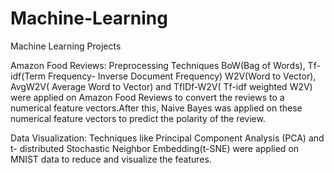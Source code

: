 # Machine-Learning
Machine Learning Projects

Amazon Food Reviews: Preprocessing Techniques BoW(Bag of Words), Tf-idf(Term Frequency- Inverse Document Frequency)
W2V(Word to Vector), AvgW2V( Average Word to Vector) and TfIDf-W2V( Tf-idf weighted W2V) were applied
on Amazon Food Reviews to convert the reviews to a numerical feature vectors.After this, Naive Bayes
was applied on these numerical feature vectors to predict the polarity of the review.

Data Visualization: Techniques like Principal Component Analysis (PCA) and t- distributed Stochastic 
Neighbor Embedding(t-SNE) were applied on MNIST data to reduce and visualize the features. 